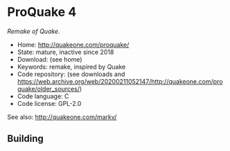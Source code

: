 # ProQuake 4

_Remake of Quake._

- Home: http://quakeone.com/proquake/
- State: mature, inactive since 2018
- Download: (see home)
- Keywords: remake, inspired by Quake
- Code repository: (see downloads and https://web.archive.org/web/20200211052147/http://quakeone.com/proquake/older_sources/)
- Code language: C
- Code license: GPL-2.0

See also: http://quakeone.com/markv/

## Building

